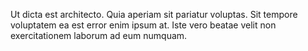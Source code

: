 Ut dicta est architecto. Quia aperiam sit pariatur voluptas. Sit tempore voluptatem ea est error enim ipsum at. Iste vero beatae velit non exercitationem laborum ad eum numquam.